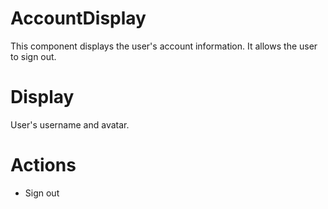 # AccountDisplay

This component displays the user's account information.  It allows the user to sign out.

# Display
User's username and avatar.

# Actions
- Sign out
